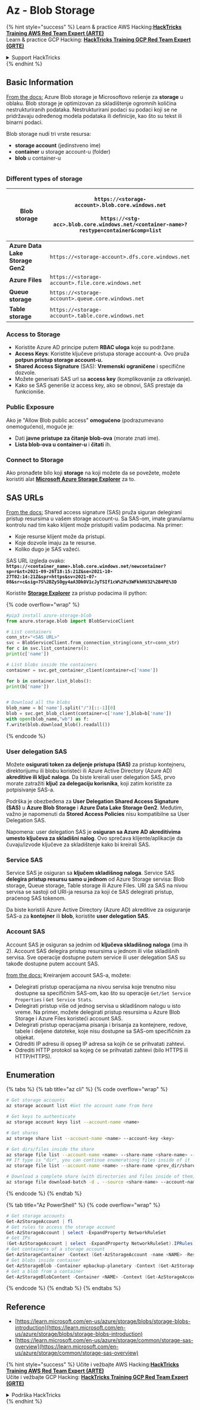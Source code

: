 # Az - Blob Storage

{% hint style="success" %}
Learn & practice AWS Hacking:<img src="../../../.gitbook/assets/image (1).png" alt="" data-size="line">[**HackTricks Training AWS Red Team Expert (ARTE)**](https://training.hacktricks.xyz/courses/arte)<img src="../../../.gitbook/assets/image (1).png" alt="" data-size="line">\
Learn & practice GCP Hacking: <img src="../../../.gitbook/assets/image (2).png" alt="" data-size="line">[**HackTricks Training GCP Red Team Expert (GRTE)**<img src="../../../.gitbook/assets/image (2).png" alt="" data-size="line">](https://training.hacktricks.xyz/courses/grte)

<details>

<summary>Support HackTricks</summary>

* Check the [**subscription plans**](https://github.com/sponsors/carlospolop)!
* **Join the** 💬 [**Discord group**](https://discord.gg/hRep4RUj7f) or the [**telegram group**](https://t.me/peass) or **follow** us on **Twitter** 🐦 [**@hacktricks\_live**](https://twitter.com/hacktricks\_live)**.**
* **Share hacking tricks by submitting PRs to the** [**HackTricks**](https://github.com/carlospolop/hacktricks) and [**HackTricks Cloud**](https://github.com/carlospolop/hacktricks-cloud) github repos.

</details>
{% endhint %}

## Basic Information

[From the docs:](https://learn.microsoft.com/en-us/azure/storage/blobs/storage-blobs-overview) Azure Blob storage je Microsoftovo rešenje za **storage** u oblaku. Blob storage je optimizovan za skladištenje ogromnih količina nestrukturiranih podataka. Nestrukturirani podaci su podaci koji se ne pridržavaju određenog modela podataka ili definicije, kao što su tekst ili binarni podaci.

Blob storage nudi tri vrste resursa:

* **storage account** (jedinstveno ime)
* **container** u storage account-u (folder)
* **blob** u container-u

<figure><img src="../../../.gitbook/assets/image (114).png" alt=""><figcaption></figcaption></figure>

### Different types of storage

| **Blob storage**                 | <p><code>https://&#x3C;storage-account>.blob.core.windows.net</code><br><br><code>https://&#x3C;stg-acc>.blob.core.windows.net/&#x3C;container-name>?restype=container&#x26;comp=list</code></p> |
| -------------------------------- | ------------------------------------------------------------------------------------------------------------------------------------------------------------------------------------------------ |
| **Azure Data Lake Storage Gen2** | `https://<storage-account>.dfs.core.windows.net`                                                                                                                                                 |
| **Azure Files**                  | `https://<storage-account>.file.core.windows.net`                                                                                                                                                |
| **Queue storage**                | `https://<storage-account>.queue.core.windows.net`                                                                                                                                               |
| **Table storage**                | `https://<storage-account>.table.core.windows.net`                                                                                                                                               |

### Access to Storage <a href="#about-blob-storage" id="about-blob-storage"></a>

* Koristite Azure AD principe putem **RBAC uloga** koje su podržane.
* **Access Keys**: Koristite ključeve pristupa storage account-a. Ovo pruža **potpun pristup storage account-u.**
* **Shared Access Signature** (SAS): **Vremenski** **ograničene** i specifične dozvole.
* Možete generisati SAS url sa **access key** (komplikovanije za otkrivanje).
* Kako se SAS generiše iz access key, ako se obnovi, SAS prestaje da funkcioniše.

### Public Exposure

Ako je "Allow Blob public access" **omogućeno** (podrazumevano onemogućeno), moguće je:

* Dati **javne pristupe za čitanje blob-ova** (morate znati ime).
* **Lista blob-ova u container-u** i **čitati** ih.

### Connect to Storage

Ako pronađete bilo koji **storage** na koji možete da se povežete, možete koristiti alat [**Microsoft Azure Storage Explorer**](https://azure.microsoft.com/es-es/products/storage/storage-explorer/) za to.

## SAS URLs

[From the docs:](https://learn.microsoft.com/en-us/azure/storage/common/storage-sas-overview) Shared access signature (SAS) pruža siguran delegirani pristup resursima u vašem storage account-u. Sa SAS-om, imate granularnu kontrolu nad tim kako klijent može pristupiti vašim podacima. Na primer:

* Koje resurse klijent može da pristupi.
* Koje dozvole imaju za te resurse.
* Koliko dugo je SAS važeći.

SAS URL izgleda ovako: **`https://<container_name>.blob.core.windows.net/newcontainer?sp=r&st=2021-09-26T18:15:21Z&se=2021-10-27T02:14:21Z&spr=https&sv=2021-07-08&sr=c&sig=7S%2BZySOgy4aA3Dk0V1cJyTSIf1cW%2Fu3WFkhHV32%2B4PE%3D`**

Koristite [**Storage Explorer**](https://azure.microsoft.com/en-us/features/storage-explorer/) za pristup podacima ili python:

{% code overflow="wrap" %}
```python
#pip3 install azure-storage-blob
from azure.storage.blob import BlobServiceClient

# List containers
conn_str="<SAS URL>"
svc = BlobServiceClient.from_connection_string(conn_str=conn_str)
for c in svc.list_containers():
print(c['name'])

# List blobs inside the containers
container = svc.get_container_client(container=c['name'])

for b in container.list_blobs():
print(b['name'])


# Download all the blobs
blob_name = b['name'].split("/")[::-1][0]
blob = svc.get_blob_client(container=c['name'],blob=b['name'])
with open(blob_name,"wb") as f:
f.write(blob.download_blob().readall())
```
{% endcode %}

### User delegation SAS <a href="#user-delegation-sas" id="user-delegation-sas"></a>

Možete **osigurati token za deljenje pristupa (SAS)** za pristup kontejneru, direktorijumu ili blobu koristeći ili Azure Active Directory (Azure AD) **akreditive ili ključ naloga**. Da biste kreirali user delegation SAS, prvo morate zatražiti **ključ za delegaciju korisnika**, koji zatim koristite za potpisivanje SAS-a.

Podrška je obezbeđena za **User Delegation Shared Access Signature (SAS)** u **Azure Blob Storage** i **Azure Data Lake Storage Gen2**. Međutim, važno je napomenuti da **Stored Access Policies** nisu kompatibilne sa User Delegation SAS.

Napomena: user delegation SAS je **osiguran sa Azure AD akreditivima umesto ključeva za skladišni nalog**. Ovo sprečava klijente/aplikacije da čuvaju/izvode ključeve za skladištenje kako bi kreirali SAS.

### Service SAS

Service SAS je osiguran sa **ključem skladišnog naloga**. Service SAS **delegira pristup resursu samo u jednom** od Azure Storage servisa: Blob storage, Queue storage, Table storage ili Azure Files. URI za SAS na nivou servisa se sastoji od URI-ja resursa za koji će SAS delegirati pristup, praćenog SAS tokenom.

Da biste koristili Azure Active Directory (Azure AD) akreditive za osiguranje SAS-a za **kontejner** ili **blob**, koristite **user delegation SAS**.

### Account SAS

Account SAS je osiguran sa jednim od **ključeva skladišnog naloga** (ima ih 2). Account SAS delegira pristup resursima u jednom ili više skladišnih servisa. Sve operacije dostupne putem service ili user delegation SAS su takođe dostupne putem account SAS.

[from the docs:](https://learn.microsoft.com/en-us/rest/api/storageservices/create-account-sas) Kreiranjem account SAS-a, možete:

* Delegirati pristup operacijama na nivou servisa koje trenutno nisu dostupne sa specifičnim SAS-om, kao što su operacije `Get/Set Service Properties` i `Get Service Stats`.
* Delegirati pristup više od jednog servisa u skladišnom nalogu u isto vreme. Na primer, možete delegirati pristup resursima u Azure Blob Storage i Azure Files koristeći account SAS.
* Delegirati pristup operacijama pisanja i brisanja za kontejnere, redove, tabele i deljene datoteke, koje nisu dostupne sa SAS-om specifičnim za objekat.
* Odrediti IP adresu ili opseg IP adresa sa kojih će se prihvatati zahtevi.
* Odrediti HTTP protokol sa kojeg će se prihvatati zahtevi (bilo HTTPS ili HTTP/HTTPS).

## Enumeration

{% tabs %}
{% tab title="az cli" %}
{% code overflow="wrap" %}
```bash
# Get storage accounts
az storage account list #Get the account name from here

# Get keys to authenticate
az storage account keys list --account-name <name>

# Get shares
az storage share list --account-name <name> --account-key <key>

# Get dirs/files inside the share
az storage file list --account-name <name> --share-name <share-name> --account-key <key>
## If type is "dir", you can continue enumerationg files inside of it
az storage file list --account-name <name> --share-name <prev_dir/share-name> --account-key <key>

# Download a complete share (with directories and files inside of them)
az storage file download-batch -d . --source <share-name> --account-name <name> --account-key <key>
```
{% endcode %}
{% endtab %}

{% tab title="Az PowerShell" %}
{% code overflow="wrap" %}
```powershell
# Get storage accounts
Get-AzStorageAccount | fl
# Get rules to access the storage account
Get-AzStorageAccount | select -ExpandProperty NetworkRuleSet
# Get IPs
(Get-AzStorageAccount | select -ExpandProperty NetworkRuleSet).IPRules
# Get containers of a storage account
Get-AzStorageContainer -Context (Get-AzStorageAccount -name <NAME> -ResourceGroupName <NAME>).context
# Get blobs inside container
Get-AzStorageBlob -Container epbackup-planetary -Context (Get-AzStorageAccount -name <name> -ResourceGroupName <name>).context
# Get a blob from a container
Get-AzStorageBlobContent -Container <NAME> -Context (Get-AzStorageAccount -name <NAME> -ResourceGroupName <NAME>).context -Blob <blob_name> -Destination .\Desktop\filename.txt
```
{% endcode %}
{% endtab %}
{% endtabs %}

## Reference

* [https://learn.microsoft.com/en-us/azure/storage/blobs/storage-blobs-introduction](https://learn.microsoft.com/en-us/azure/storage/blobs/storage-blobs-introduction)
* [https://learn.microsoft.com/en-us/azure/storage/common/storage-sas-overview](https://learn.microsoft.com/en-us/azure/storage/common/storage-sas-overview)

{% hint style="success" %}
Učite i vežbajte AWS Hacking:<img src="../../../.gitbook/assets/image (1).png" alt="" data-size="line">[**HackTricks Training AWS Red Team Expert (ARTE)**](https://training.hacktricks.xyz/courses/arte)<img src="../../../.gitbook/assets/image (1).png" alt="" data-size="line">\
Učite i vežbajte GCP Hacking: <img src="../../../.gitbook/assets/image (2).png" alt="" data-size="line">[**HackTricks Training GCP Red Team Expert (GRTE)**<img src="../../../.gitbook/assets/image (2).png" alt="" data-size="line">](https://training.hacktricks.xyz/courses/grte)

<details>

<summary>Podrška HackTricks</summary>

* Proverite [**planove pretplate**](https://github.com/sponsors/carlospolop)!
* **Pridružite se** 💬 [**Discord grupi**](https://discord.gg/hRep4RUj7f) ili [**telegram grupi**](https://t.me/peass) ili **pratite** nas na **Twitteru** 🐦 [**@hacktricks\_live**](https://twitter.com/hacktricks\_live)**.**
* **Podelite hakerske trikove slanjem PR-ova na** [**HackTricks**](https://github.com/carlospolop/hacktricks) i [**HackTricks Cloud**](https://github.com/carlospolop/hacktricks-cloud) github repozitorijume.

</details>
{% endhint %}
